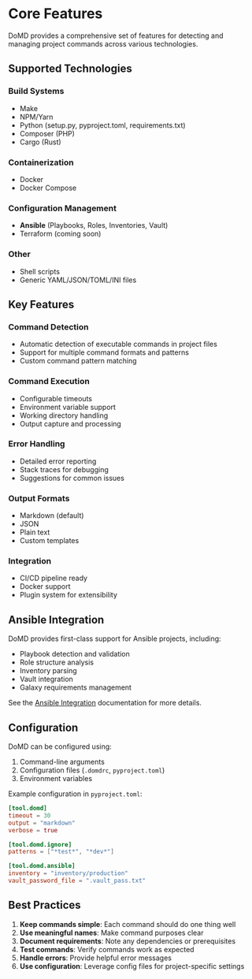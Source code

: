 # Core Features

DoMD provides a comprehensive set of features for detecting and managing project commands across various technologies.

## Supported Technologies

### Build Systems
- Make
- NPM/Yarn
- Python (setup.py, pyproject.toml, requirements.txt)
- Composer (PHP)
- Cargo (Rust)

### Containerization
- Docker
- Docker Compose

### Configuration Management
- **Ansible** (Playbooks, Roles, Inventories, Vault)
- Terraform (coming soon)

### Other
- Shell scripts
- Generic YAML/JSON/TOML/INI files

## Key Features

### Command Detection
- Automatic detection of executable commands in project files
- Support for multiple command formats and patterns
- Custom command pattern matching

### Command Execution
- Configurable timeouts
- Environment variable support
- Working directory handling
- Output capture and processing

### Error Handling
- Detailed error reporting
- Stack traces for debugging
- Suggestions for common issues

### Output Formats
- Markdown (default)
- JSON
- Plain text
- Custom templates

### Integration
- CI/CD pipeline ready
- Docker support
- Plugin system for extensibility

## Ansible Integration

DoMD provides first-class support for Ansible projects, including:

- Playbook detection and validation
- Role structure analysis
- Inventory parsing
- Vault integration
- Galaxy requirements management

See the [Ansible Integration](ansible.md) documentation for more details.

## Configuration

DoMD can be configured using:

1. Command-line arguments
2. Configuration files (`.domdrc`, `pyproject.toml`)
3. Environment variables

Example configuration in `pyproject.toml`:

```toml
[tool.domd]
timeout = 30
output = "markdown"
verbose = true

[tool.domd.ignore]
patterns = ["*test*", "*dev*"]

[tool.domd.ansible]
inventory = "inventory/production"
vault_password_file = ".vault_pass.txt"
```

## Best Practices

1. **Keep commands simple**: Each command should do one thing well
2. **Use meaningful names**: Make command purposes clear
3. **Document requirements**: Note any dependencies or prerequisites
4. **Test commands**: Verify commands work as expected
5. **Handle errors**: Provide helpful error messages
6. **Use configuration**: Leverage config files for project-specific settings
